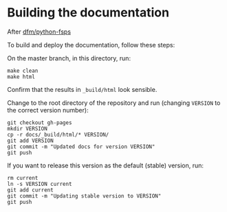 # Building the documentation

After [dfm/python-fsps](https://github.com/dfm/python-fsps/tree/master/docs)

To build and deploy the documentation, follow these steps:

On the master branch, in this directory, run:

    make clean
    make html

Confirm that the results in `_build/html` look sensible.

Change to the root directory of the repository and run (changing `VERSION` to the correct version number):

    git checkout gh-pages
    mkdir VERSION
    cp -r docs/_build/html/* VERSION/
    git add VERSION
    git commit -m "Updated docs for version VERSION"
    git push

If you want to release this version as the default (stable) version, run:

    rm current
    ln -s VERSION current
    git add current
    git commit -m "Updating stable version to VERSION"
    git push

